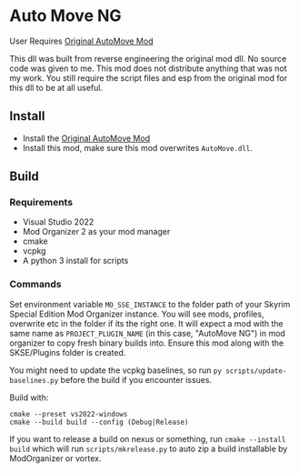 # Auto Move NG

 User Requires [Original AutoMove Mod](https://www.nexusmods.com/skyrimspecialedition/mods/42845)
 
 This dll was built from reverse engineering the original mod dll. No source code was given to me. This mod does not distribute anything that was not my work. You still require the script files and esp from the original mod for this dll to be at all useful.
 
 ## Install
 
  - Install the [Original AutoMove Mod](https://www.nexusmods.com/skyrimspecialedition/mods/42845)
  - Install this mod, make sure this mod overwrites `AutoMove.dll`.
 
 
 ## Build
 
 ### Requirements
 
  - Visual Studio 2022
  - Mod Organizer 2 as your mod manager
  - cmake
  - vcpkg
  - A python 3 install for scripts
  
 ### Commands
 
 Set environment variable `MO_SSE_INSTANCE` to the folder path of your Skyrim Special Edition Mod Organizer instance. You will see mods, profiles, overwrite etc in the folder if its the right one. It will expect a mod with the same name as `PROJECT_PLUGIN_NAME` (in this case, "AutoMove NG") in mod organizer to copy fresh binary builds into. Ensure this mod along with the SKSE/Plugins folder is created.
 
 You might need to update the vcpkg baselines, so run `py scripts/update-baselines.py` before the build if you encounter issues.
 
 Build with:
 
 ```
 cmake --preset vs2022-windows
 cmake --build build --config (Debug|Release)
 ```

 If you want to release a build on nexus or something, run `cmake --install build` which will run `scripts/mkrelease.py` to auto zip a build installable by ModOrganizer or vortex.
